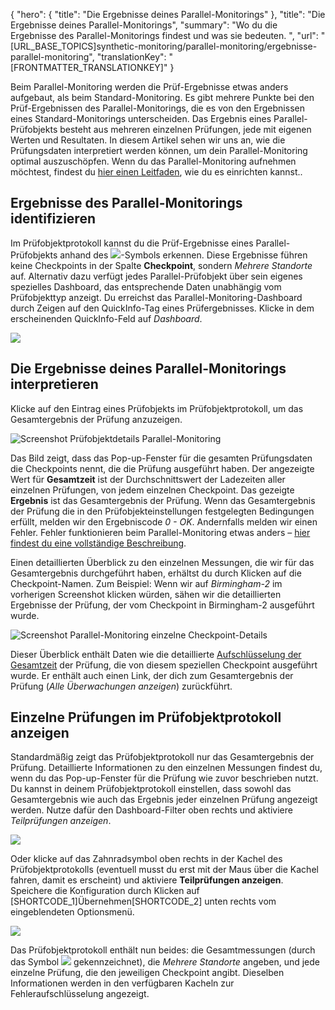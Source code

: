 {
  "hero": {
    "title": "Die Ergebnisse deines Parallel-Monitorings"
  },
  "title": "Die Ergebnisse deines Parallel-Monitorings",
  "summary": "Wo du die Ergebnisse des Parallel-Monitorings findest und was sie bedeuten. ",
  "url": "[URL_BASE_TOPICS]synthetic-monitoring/parallel-monitoring/ergebnisse-parallel-monitoring",
  "translationKey": "[FRONTMATTER_TRANSLATIONKEY]"
}

Beim Parallel-Monitoring werden die Prüf-Ergebnisse etwas anders aufgebaut, als beim Standard-Monitoring. Es gibt mehrere Punkte bei den Prüf-Ergebnissen des Parallel-Monitorings, die es von den Ergebnissen eines Standard-Monitorings unterscheiden. Das Ergebnis eines Parallel-Prüfobjekts besteht aus mehreren einzelnen Prüfungen, jede mit eigenen Werten und Resultaten. In diesem Artikel sehen wir uns an, wie die Prüfungsdaten interpretiert werden können, um dein Parallel-Monitoring optimal auszuschöpfen. Wenn du das Parallel-Monitoring aufnehmen möchtest, findest du [hier einen Leitfaden]([LINK_URL_1]), wie du es einrichten kannst..

## Ergebnisse des Parallel-Monitorings identifizieren

Im Prüfobjektprotokoll kannst du die Prüf-Ergebnisse eines Parallel-Prüfobjekts anhand des ![]([LINK_URL_2])-Symbols erkennen. Diese Ergebnisse führen keine Checkpoints in der Spalte **Checkpoint**, sondern *Mehrere Standorte* auf. Alternativ dazu verfügt jedes Parallel-Prüfobjekt über sein eigenes spezielles Dashboard, das entsprechende Daten unabhängig vom Prüfobjekttyp anzeigt. Du erreichst das Parallel-Monitoring-Dashboard durch Zeigen auf den QuickInfo-Tag eines Prüfergebnisses. Klicke in dem erscheinenden QuickInfo-Feld auf *Dashboard*.

![]([LINK_URL_3])

## Die Ergebnisse deines Parallel-Monitorings interpretieren

Klicke auf den Eintrag eines Prüfobjekts im Prüfobjektprotokoll, um das Gesamtergebnis der Prüfung anzuzeigen.

![Screenshot Prüfobjektdetails Parallel-Monitoring]([LINK_URL_4])

Das Bild zeigt, dass das Pop-up-Fenster für die gesamten Prüfungsdaten die Checkpoints nennt, die die Prüfung ausgeführt haben. Der angezeigte Wert für **Gesamtzeit** ist der Durchschnittswert der Ladezeiten aller einzelnen Prüfungen, von jedem einzelnen Checkpoint. Das gezeigte **Ergebnis** ist das Gesamtergebnis der Prüfung. Wenn das Gesamtergebnis der Prüfung die in den Prüfobjekteinstellungen festgelegten Bedingungen erfüllt, melden wir den Ergebniscode *0 - OK*. Andernfalls melden wir einen Fehler. Fehler funktionieren beim Parallel-Monitoring etwas anders – [hier findest du eine vollständige Beschreibung]([LINK_URL_5]).

Einen detaillierten Überblick zu den einzelnen Messungen, die wir für das Gesamtergebnis durchgeführt haben, erhältst du durch Klicken auf die Checkpoint-Namen. Zum Beispiel: Wenn wir auf *Birmingham-2* im vorherigen Screenshot klicken würden, sähen wir die detaillierten Ergebnisse der Prüfung, der vom Checkpoint in Birmingham-2 ausgeführt wurde.

![Screenshot Parallel-Monitoring einzelne Checkpoint-Details]([LINK_URL_6])

Dieser Überblick enthält Daten wie die detaillierte [Aufschlüsselung der Gesamtzeit]([LINK_URL_7]) der Prüfung, die von diesem speziellen Checkpoint ausgeführt wurde. Er enthält auch einen Link, der dich zum Gesamtergebnis der Prüfung (*Alle Überwachungen anzeigen*) zurückführt.

## Einzelne Prüfungen im Prüfobjektprotokoll anzeigen

Standardmäßig zeigt das Prüfobjektprotokoll nur das Gesamtergebnis der Prüfung. Detaillierte Informationen zu den einzelnen Messungen findest du, wenn du das Pop-up-Fenster für die Prüfung wie zuvor beschrieben nutzt. Du kannst in deinem Prüfobjektprotokoll einstellen, dass sowohl das Gesamtergebnis wie auch das Ergebnis jeder einzelnen Prüfung angezeigt werden. Nutze dafür den Dashboard-Filter oben rechts und aktiviere *Teilprüfungen anzeigen*.

![]([LINK_URL_8])

Oder klicke auf das Zahnradsymbol oben rechts in der Kachel des Prüfobjektprotokolls (eventuell musst du erst mit der Maus über die Kachel fahren, damit es erscheint) und aktiviere **Teilprüfungen anzeigen**. Speichere die Konfiguration durch Klicken auf [SHORTCODE_1]Übernehmen[SHORTCODE_2] unten rechts vom eingeblendeten Optionsmenü.

![]([LINK_URL_9])

Das Prüfobjektprotokoll enthält nun beides: die Gesamtmessungen (durch das Symbol ![]([LINK_URL_10]) gekennzeichnet), die *Mehrere Standorte* angeben, und jede einzelne Prüfung, die den jeweiligen Checkpoint angibt. Dieselben Informationen werden in den verfügbaren Kacheln zur Fehleraufschlüsselung angezeigt.
